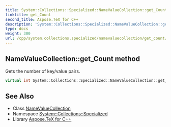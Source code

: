 ```yaml
---
title: System::Collections::Specialized::NameValueCollection::get_Count method
linktitle: get_Count
second_title: Aspose.TeX for C++
description: 'System::Collections::Specialized::NameValueCollection::get_Count method. Gets the number of key/value pairs in C++.'
type: docs
weight: 300
url: /cpp/system.collections.specialized/namevaluecollection/get_count/
---
```

## NameValueCollection::get_Count method


Gets the number of key/value pairs.

```cpp
virtual int System::Collections::Specialized::NameValueCollection::get_Count() const override
```

## See Also

* Class [NameValueCollection](../)
* Namespace [System::Collections::Specialized](../../)
* Library [Aspose.TeX for C++](../../../)
